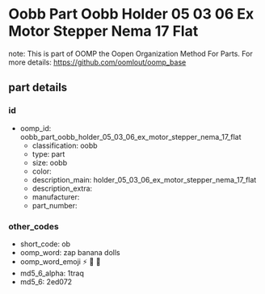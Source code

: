 # Oobb Part Oobb Holder 05 03 06 Ex Motor Stepper Nema 17 Flat  

note: This is part of OOMP the Oopen Organization Method For Parts. For more details: https://github.com/oomlout/oomp_base

##  part details





### id
* oomp_id: oobb_part_oobb_holder_05_03_06_ex_motor_stepper_nema_17_flat
  * classification: oobb
  * type: part
  * size: oobb
  * color: 
  * description_main: holder_05_03_06_ex_motor_stepper_nema_17_flat
  * description_extra: 
  * manufacturer: 
  * part_number: 

### other_codes
* short_code: ob
* oomp_word: zap banana dolls
* oomp_word_emoji :zap: :banana: :dolls:
* md5_6_alpha: 1traq
* md5_6: 2ed072